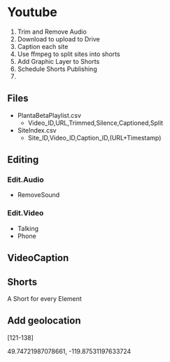 # Youtube

1. Trim and Remove Audio
2. Download to upload to Drive
3. Caption each site
4. Use ffmpeg to split sites into shorts
5. Add Graphic Layer to Shorts
6. Schedule Shorts Publishing
7.

## Files

- PlantaBetaPlaylist.csv
    - Video_ID,URL,Trimmed,Silence,Captioned,Split
- SiteIndex.csv
    - Site_ID,Video_ID,Caption_ID,(URL+Timestamp)

## Editing

### Edit.Audio

- RemoveSound

### Edit.Video

- Talking
- Phone

## VideoCaption

## Shorts

A Short for every Element

## Add geolocation

[121-138]

49.74721987078661, -119.87531197633724